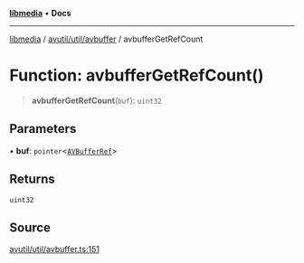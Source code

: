 [**libmedia**](../../../../README.md) • **Docs**

***

[libmedia](../../../../README.md) / [avutil/util/avbuffer](../README.md) / avbufferGetRefCount

# Function: avbufferGetRefCount()

> **avbufferGetRefCount**(`buf`): `uint32`

## Parameters

• **buf**: `pointer`\<[`AVBufferRef`](../../../struct/avbuffer/classes/AVBufferRef.md)\>

## Returns

`uint32`

## Source

[avutil/util/avbuffer.ts:151](https://github.com/zhaohappy/libmedia/blob/b4bb608d2b1c00d036d73fc8d222b1a97be53694/src/avutil/util/avbuffer.ts#L151)
